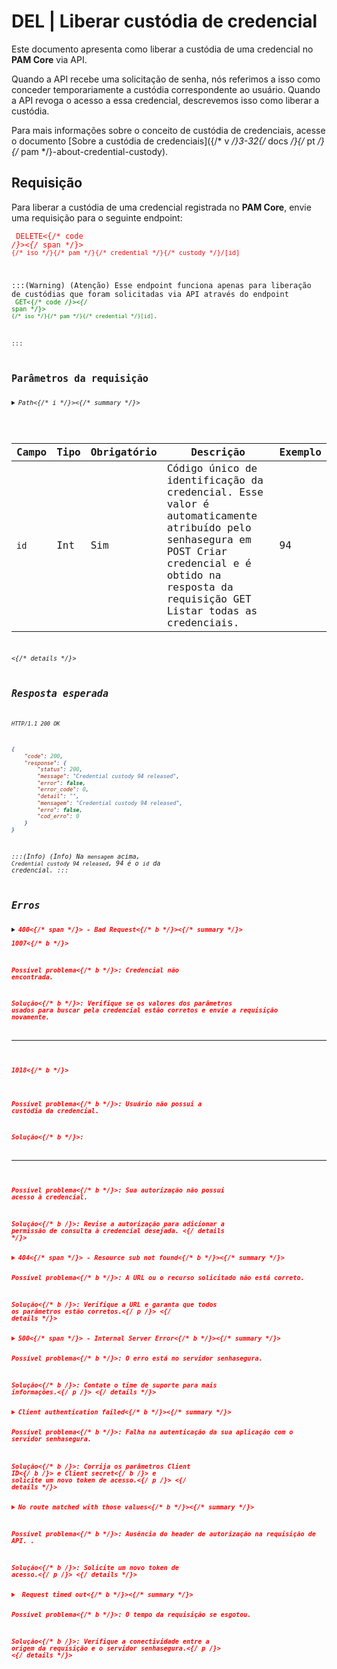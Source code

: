 # DEL | Liberar custódia de credencial

Este documento apresenta como liberar a custódia de uma credencial no **PAM Core** via API.


Quando a API recebe uma solicitação de senha, nós referimos a isso como conceder temporariamente a custódia correspondente ao usuário. Quando a API revoga o acesso a essa credencial, descrevemos isso como liberar a custódia.

Para mais informações sobre o conceito de custódia de credenciais, acesse o documento [Sobre a custódia de credenciais]({/* v */}3-32{/* docs */}{/* pt */}{/* pam */}-about-credential-custody).

## Requisição
Para liberar a custódia de uma credencial registrada no **PAM Core**, envie uma requisição para o seguinte endpoint:

<code><span style="color:red"> DELETE<{/* code */}><{/* span */}> `{/* iso */}{/* pam */}{/* credential */}{/* custody */}/[id]`

:::(Warning) (Atenção)
Esse endpoint funciona apenas para liberação de custódias que foram solicitadas via API através do endpoint
<code><span style="color:green"> GET<{/* code */}><{/* span */}> `{/* iso */}{/* pam */}{/* credential */}[id]`.

:::
## Parâmetros da requisição

<details>
    <summary><i>Path<{/* i */}><{/* summary */}>
    <p>

| Campo | Tipo | Obrigatório | Descrição | Exemplo |
| --- | --- | --- | --- | --- |
| `id` | Int | Sim | Código único de identificação da credencial. Esse valor é automaticamente atribuído pelo senhasegura em POST Criar credencial e é obtido na resposta da requisição GET Listar todas as credenciais. | 94 |<{/* p */}>
<{/* details */}>

## Resposta esperada

`HTTP/1.1 200 OK`

 
```json
{
    "code": 200,
    "response": {
        "status": 200,
        "message": "Credential custody 94 released",
        "error": false,
        "error_code": 0,
        "detail": "",
        "mensagem": "Credential custody 94 released",
        "erro": false,
        "cod_erro": 0
    }
}
```
:::(Info) (Info)
Na `mensagem` acima, `Credential custody 94 released`, 94 é o `id` da credencial.
:::


## Erros

<details>
    <summary><b><span style="color:red">400<{/* span */}> - Bad Request<{/* b */}><{/* summary */}>
<br><b>1007<{/* b */}>

<br><b>Possível problema<{/* b */}>: Credencial não encontrada. 
     
<b>Solução<{/* b */}>: Verifique se os valores dos parâmetros usados para buscar pela credencial estão corretos e envie a requisição novamente.

***
 <br><b>1018<{/* b */}>
  
<br><b>Possível problema<{/* b */}>: Usuário não possui a custódia da credencial. 
     
<b>Solução<{/* b */}>: 
* * *
<br><b>Possível problema<{/* b */}>: Sua autorização não possui acesso à credencial. 
     
<b>Solução<{/* b */}>: Revise a autorização para adicionar a permissão de consulta à credencial desejada.
<{/* details */}>

<details>
    <summary><b><span style="color:red">404<{/* span */}> - Resource sub not found<{/* b */}><{/* summary */}>
    <p><b>Possível problema<{/* b */}>: A URL ou o recurso solicitado não está correto.<br>
        
<b>Solução<{/* b */}>: Verifique a URL e garanta que todos os parâmetros estão corretos.<{/* p */}>
<{/* details */}>

<details>
    <summary><b><span style="color:red">500<{/* span */}> - Internal Server Error<{/* b */}><{/* summary */}>
    <p><b>Possível problema<{/* b */}>: O erro está no servidor senhasegura.<br>
        
<b>Solução<{/* b */}>: Contate o time de suporte para mais informações.<{/* p */}>
<{/* details */}>

<details>
    <summary><b>Client authentication failed<{/* b */}><{/* summary */}>
    <p><b>Possível problema<{/* b */}>: Falha na autenticação da sua aplicação com o servidor senhasegura.<br>
        
   <b>Solução<{/* b */}>: Corrija os parâmetros <b>Client ID<{/* b */}> e <b>Client secret<{/* b */}> e solicite um novo token de acesso.<{/* p */}>
<{/* details */}>

<details>
    <summary><b>No route matched with those values<{/* b */}><{/* summary */}>
    
   <p><b>Possível problema<{/* b */}>: Ausência do header de autorização na requisição de API. .<br>
        
  <b>Solução<{/* b */}>: Solicite um novo token de acesso.<{/* p */}>
<{/* details */}>

<details>
    <summary><b> Request timed out<{/* b */}><{/* summary */}>
    <p><b>Possível problema<{/* b */}>: O tempo da requisição se esgotou. <br>
        
<b>Solução<{/* b */}>: Verifique a conectividade entre a origem da requisição e o servidor senhasegura.<{/* p */}>
<{/* details */}>